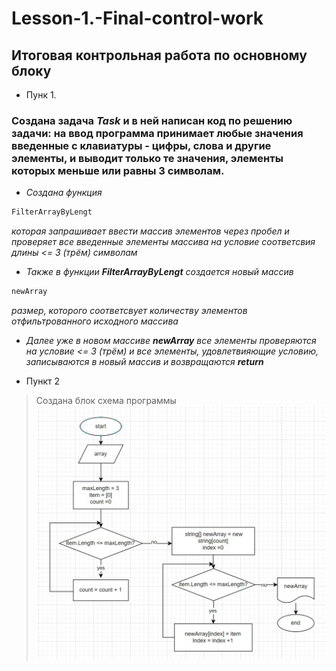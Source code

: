 # Lesson-1.-Final-control-work
## Итоговая контрольная работа по основному блоку

* Пунк 1.

### Создана задача *Task* и в ней написан код по решению задачи: на ввод программа принимает любые значения введенные с клавиатуры - цифры, слова и другие элементы, и выводит только те значения, элементы которых меньше или равны 3 символам.
* *Создана функция*
```sh
FilterArrayByLengt
```
*которая запрашивает ввести массив элементов через пробел и проверяет все введенные элементы массива на условие соответсвия длины <= 3 (трём) символам*

* *Также в функции **FilterArrayByLengt** создается новый массив*
```sh
newArray
```
*размер, которого соответсвует количеству элементов отфильтрованного исходного массива*

* *Далее уже в новом массиве **newArray** все элементы проверяются на условие <= 3 (трём) и все элементы, удовлетвияющие условию, записываются в новый массив и возвращаются **return***


* Пункт 2
>Создана блок схема программы ![block diagram]( Final-control-work.jpg)